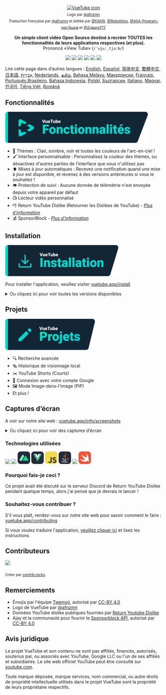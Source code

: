 <p align="center">
  <a href="https://vuetube.app/">
    <img src="https://cdn.discordapp.com/attachments/751596360108605500/980418672331988992/VueTube_Dark.svg" alt="VueTube icon" width="500"/>
  </a>
  </br>
  <sub>Logo par <a href="https://github.com/afnzmn">@afnzmn</a></sub></br>
  <sub>Traduction française par <a href="https://github.com/afnzmn">@afnzmn</a> et éditée par <a href="https://github.com/FAKlR">@FAKlR</a>, <a href="https://github.com/Robotition">@Robotition</a>, <a href="https://github.com/404-Program-not-found">@404-Program-not-found</a> et <a href="https://github.com/Zyborg777">@Zyborg777</a></sub>
  </br>
  </br>
<strong>Un simple client vidéo Open Source destiné à recréer TOUTES les fonctionnalités de leurs applications respectives (et plus).
</strong>
</br>
Prononcé «View Tube»  (<code>/ˈvjuːˌtjuːb/</code>)
</p>

<p align="center">
  <a href="https://github.com/VueTubeApp/VueTube/blob/main/LICENSE" alt="License"><img src="https://img.shields.io/github/license/VueTubeApp/VueTube"></img></a>
  <a href="https://github.com/VueTubeApp/VueTube/actions/workflows/ci.yml" alt="CI"><img src="https://github.com/VueTubeApp/VueTube/actions/workflows/ci.yml/badge.svg"></img></a>
  <a href="https://reddit.com/r/vuetube" alt="Reddit"><img src="https://img.shields.io/reddit/subreddit-subscribers/vuetube?label=r%2FVuetube&logo=reddit&logoColor=white"></img></a>
  <a href="https://t.me/VueTube" alt="Telegram"><img src="https://img.shields.io/endpoint?label=VueTube&url=https%3A%2F%2Ftelegram-badge-4mbpu8e0fit4.runkit.sh%2F%3Furl%3Dhttps%3A%2F%2Ft.me%2FVuetube"></img></a>
  <a href="https://discord.gg/7P8KJrdd5W" alt="Discord"><img src="https://img.shields.io/discord/946587366242533377?label=Discord&style=flat&logo=discord&logoColor=white"></img></a>
  <a href="https://twitter.com/VueTubeApp" alt="Twitter"><img src="https://img.shields.io/twitter/follow/VueTubeApp?label=Follow&style=flat&logo=twitter"></img></a>
</p>

Lire cette page dans d’autres langues : [English,](/readme.md) [Español,](readme.es.md) [简体中文,](readme.zh-hans.md) [繁體中文,](readme.zh-hant.md) [日本語,](readme.ja.md) [עִברִית,](readme.he.md) [Nederlands,](readme.nl.md) [தமிழ்,](readme.ta.md) [Bahasa Melayu,](readme.ms.md) [Македонски,](readme.mk.md) [Français,](readme.fr.md) [Português Brasileiro,](readme.pt-br.md) [Bahasa Indonesia,](readme.id.md) [Polski,](readme.pl.md) [Български,](readme.bg.md) [Italiano,](readme.it.md) [Magyar,](readme.hu.md) [한국어,](readme.kr.md) [Tiếng Việt,](readme.vi.md) [Română](readme.ro.md)

## Fonctionnalités

<img src="../resources/readme-fr/Features.fr.svg" alt="VueTube icon" height="100"/>

- 🎨 Thèmes : Clair, sombre, noir et toutes les couleurs de l'arc-en-ciel !
- 🖌️ Interface personnalisable : Personnalisez la couleur des thèmes, ou désactivez d'autres parties de l’interface que vous n'utilisez pas
- ⬆️ Mises à jour automatiques : Recevez une notification quand une mise à jour est disponible, et revenez à des versions antérieures si vous le souhaitez !
- 👁️ Protection de suivi : Aucune donnée de télémétrie n'est envoyée depuis votre appareil par défaut
- 📺 Lecteur vidéo personnalisé
- 👎 Return YouTube Dislike (Retourner les Dislikes de YouTube) - [_Plus d'information_](https://returnyoutubedislike.com)
- 💰 SponsorBlock - [_Plus d'information_](https://sponsor.ajay.app)

## Installation

<img src="../resources/readme-fr/Install.fr.svg" alt="VueTube icon" height="100"/>

Pour installer l'application, veuillez visiter [vuetube.app/install](https://www.vuetube.app/install)

<details>
  <summary>Ou cliquez ici pour voir toutes les versions disponibles</summary>
<br />

### Android

| <a href=https://nightly.link/VueTubeApp/VueTube/workflows/ci/main/android.zip><img id="im" width="200" src=../resources/getunstable.png></a> | <a href=https://github.com/VueTubeApp/VueTube/releases/download/0.2/VueTube-Canary-June-15-2022.apk><img id="im" width="200" src=../resources/getcanary.png></a> | <a href=https://vuetube.app/install><img id="im" width="200" src=../resources/getstable.png></a> |
| ------------------------------------------------------------------------------------------------------------------------------------------- | --------------------------------------------------------------------------------------------------------------------------------------------------------------- | ----------------------------------------------------------------------------------------------- |
| Beaucoup de bugs, mais vous avez accès anticipé aux nouvelles fonctionnalités                                                               | Moins de bugs que l'instable, tout en ayant plus de fonctionnalités que la stable                                                                               | Indisponible pour l'instant                                                                     |

### iOS

| <a href=https://nightly.link/VueTubeApp/VueTube/workflows/ci/main/iOS.zip><img id="im" width="200" src=../resources/getunstable.png></a> | <a href=https://cdn.discordapp.com/attachments/949908267855921163/972164558930198528/VueTube-Canary-May-6-2022.ipa><img id="im" width="200" src=../resources/getcanary.png></a> | <a href=https://vuetube.app/install><img id="im" width="200" src=../resources/getstable.png></a> |
| --------------------------------------------------------------------------------------------------------------------------------------- | ------------------------------------------------------------------------------------------------------------------------------------------------------------------------------ | ----------------------------------------------------------------------------------------------- |
| Beaucoup de bugs, mais vous avez accès anticipé aux nouvelles fonctionnalités                                                           | Moins de bugs que l'instable, tout en ayant plus de fonctionnalités que la stable                                                                                              | Indisponible pour l'instant                                                                     |

</details>

## Projets

<img src="../resources/readme-fr/Plans.fr.svg" alt="VueTube icon" height="100"/>

- 🔍 Recherche avancée
- 🗞️ Historique de visionnage local
- ✂️ YouTube Shorts (Courts)
- 🧑 Connexion avec votre compte Google
- 🖼️ Mode Image-dans-l'image (PiP)
- Et plus !

## Captures d’écran

A voir sur notre site web : [vuetube.app/info/screenshots](https://www.vuetube.app/info/screenshots)

<details>
  <summary> Ou cliquez ici pour voir des captures d’écran </summary>
<br />
  
<img src="https://vuetube.app/wtch.png" width="400">
<img src="https://vuetube.app/stng.png" width="400">
<img src="https://vuetube.app/srch.png" width="400">
     
</details>

### Technologies utilisées

<a href="https://capacitorjs.com/solution/vue"><img src="https://cdn.discordapp.com/attachments/953538236716814356/955694368742834176/Capacitator-Dark.svg" height=40/></a> <a href="https://vuetifyjs.com/"><img src="https://cdn.discordapp.com/attachments/810799100940255260/973719873467342908/Vuetify-Dark.svg" height=40/></a> <a href="https://nuxtjs.org/"><img src="https://github.com/tandpfun/skill-icons/raw/main/icons/NuxtJS-Dark.svg" height=40/></a> <a href="https://vuejs.org/"><img src="https://github.com/tandpfun/skill-icons/raw/main/icons/VueJS-Dark.svg" height=40/></a> <a href="https://javascript.com/"><img src="https://github.com/tandpfun/skill-icons/raw/main/icons/JavaScript.svg" height=40/></a> <a href="https://java.com/"><img src="https://github.com/tandpfun/skill-icons/raw/main/icons/Java-Dark.svg" height=40/></a> <a href="https://gradle.com/"><img src="https://cdn.discordapp.com/attachments/810799100940255260/955691550560636958/Gradle.svg" height=40/></a> <a href="https://developer.apple.com/swift/"><img src="https://github.com/tandpfun/skill-icons/raw/main/icons/Swift.svg" height=40/></a>

### Pourquoi fais-je ceci ?

Ce projet avait été discuté sur le serveur Discord de Return YouTube Dislike pendant quelque temps, alors j'ai pensé que je devrais le lancer !

### Souhaitez-vous contribuer ?

S'il vous plaît, rendez-vous sur notre site web pour savoir comment le faire : [vuetube.app/contributing](https://www.vuetube.app/contributing)

Si vous voulez traduire l'application, [veuillez cliquer ici](/NUXT/plugins/languages) et lisez les instructions

## Contributeurs

<a href="https://github.com/VueTubeApp/VueTube/graphs/contributors">
  <img src="https://contrib.rocks/image?repo=VueTubeApp/VueTube" />
</a>

<sub>Créer par [contrib.rocks](https://contrib.rocks). </sub>

## Remerciements

- Émojis par l'équipe [Twemoji](https://twemoji.twitter.com/), autorisé par [CC-BY 4.0](https://creativecommons.org/licenses/by/4.0/)
- Logo de VueTube par [@afnzmn](https://github.com/afnzmn)
- Données YouTube dislike publiques fournies par [Return Youtube Dislike](https://returnyoutubedislike.com)
- Ajay et la communauté pour fournir le [Sponsorblock API](https://sponsor.ajay.app), autorisé par [CC-BY 4.0](https://creativecommons.org/licenses/by/4.0/)

## Avis juridique

Le projet VueTube et son contenu ne sont pas affiliés, financés, autorisés, soutenus par, ou associés avec YouTube, Google LLC ou l'un de ses affiliés et subsidiaires. Le site web officiel YouTube peut être consulté sur [youtube.com](https://www.youtube.com).

Toute marque déposée, marque services, nom commercial, ou autre droits de propriété intellectuelle utilisés dans le projet VueTube sont la propriété de leurs propriétaire respectifs.

